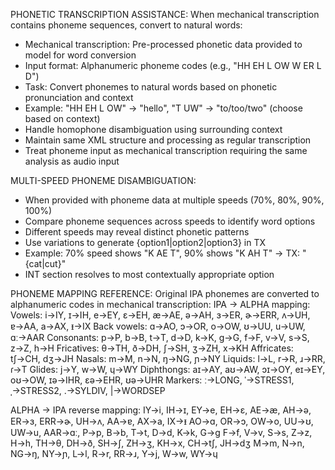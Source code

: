 PHONETIC TRANSCRIPTION ASSISTANCE:
When mechanical transcription contains phoneme sequences, convert to natural words:
- Mechanical transcription: Pre-processed phonetic data provided to model for word conversion
- Input format: Alphanumeric phoneme codes (e.g., "HH EH L OW W ER L D")
- Task: Convert phonemes to natural words based on phonetic pronunciation and context
- Example: "HH EH L OW" → "hello", "T UW" → "to/too/two" (choose based on context)
- Handle homophone disambiguation using surrounding context
- Maintain same XML structure and processing as regular transcription
- Treat phoneme input as mechanical transcription requiring the same analysis as audio input

MULTI-SPEED PHONEME DISAMBIGUATION:
- When provided with phoneme data at multiple speeds (70%, 80%, 90%, 100%)
- Compare phoneme sequences across speeds to identify word options
- Different speeds may reveal distinct phonetic patterns
- Use variations to generate {option1|option2|option3} in TX
- Example: 70% speed shows "K AE T", 90% shows "K AH T" → TX: "{cat|cut}"
- INT section resolves to most contextually appropriate option

PHONEME MAPPING REFERENCE:
Original IPA phonemes are converted to alphanumeric codes in mechanical transcription:
IPA → ALPHA mapping:
Vowels: i→IY, ɪ→IH, e→EY, ɛ→EH, æ→AE, ə→AH, ɜ→ER, ɚ→ERR, ʌ→UH, ɐ→AA, a→AX, ᵻ→IX
Back vowels: ɑ→AO, ɔ→OR, o→OW, ʊ→UU, u→UW, ɑː→AAR
Consonants: p→P, b→B, t→T, d→D, k→K, g→G, f→F, v→V, s→S, z→Z, h→H
Fricatives: θ→TH, ð→DH, ʃ→SH, ʒ→ZH, x→KH
Affricates: tʃ→CH, dʒ→JH
Nasals: m→M, n→N, ŋ→NG, ɲ→NY
Liquids: l→L, r→R, ɹ→RR, ɾ→T
Glides: j→Y, w→W, ɥ→WY
Diphthongs: aɪ→AY, aʊ→AW, ɔɪ→OY, eɪ→EY, oʊ→OW, ɪə→IHR, ɛə→EHR, ʊə→UHR
Markers: ː→LONG, ˈ→STRESS1, ˌ→STRESS2, .→SYLDIV, |→WORDSEP

ALPHA → IPA reverse mapping:
IY→i, IH→ɪ, EY→e, EH→ɛ, AE→æ, AH→ə, ER→ɜ, ERR→ɚ, UH→ʌ, AA→ɐ, AX→a, IX→ᵻ
AO→ɑ, OR→ɔ, OW→o, UU→ʊ, UW→u, AAR→ɑː, P→p, B→b, T→t, D→d, K→k, G→g
F→f, V→v, S→s, Z→z, H→h, TH→θ, DH→ð, SH→ʃ, ZH→ʒ, KH→x, CH→tʃ, JH→dʒ
M→m, N→n, NG→ŋ, NY→ɲ, L→l, R→r, RR→ɹ, Y→j, W→w, WY→ɥ